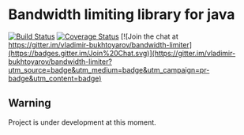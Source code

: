 Bandwidth limiting library for java
===================================
[![Build Status](https://secure.travis-ci.org/vladimir-bukhtoyarov/bandwidth-limiter.png?branch=master)](http://travis-ci.org/vladimir-bukhtoyarov/bandwidth-limiter)
[![Coverage Status](http://img.shields.io/coveralls/vladimir-bukhtoyarov/bandwidth-limiter/master.svg)](https://coveralls.io/r/vladimir-bukhtoyarov/bandwidth-limiter?branch=master)
[![Join the chat at https://gitter.im/vladimir-bukhtoyarov/bandwidth-limiter](https://badges.gitter.im/Join%20Chat.svg)](https://gitter.im/vladimir-bukhtoyarov/bandwidth-limiter?utm_source=badge&utm_medium=badge&utm_campaign=pr-badge&utm_content=badge)

Warning
------------
Project is under development at this moment.